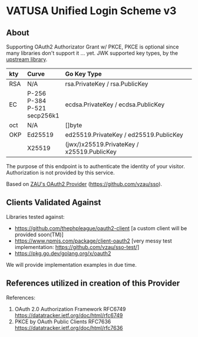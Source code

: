 # VATUSA Unified Login Scheme v3

## About
Supporting OAuth2 Authorizator Grant w/ PKCE, PKCE is optional since many libraries don't support it ... yet. JWK supported key types, by the [upstream library](https://github.com/lestrrat-go/jwx).

| kty | Curve                   | Go Key Type                                   |
|:----|:------------------------|:----------------------------------------------|
| RSA | N/A                     | rsa.PrivateKey / rsa.PublicKey                |
| EC  | P-256<br>P-384<br>P-521<br>secp256k1     | ecdsa.PrivateKey / ecdsa.PublicKey            |
| oct | N/A                     | []byte                                        |
| OKP | Ed25519                 | ed25519.PrivateKey / ed25519.PublicKey        |
|     | X25519                  | (jwx/)x25519.PrivateKey / x25519.PublicKey    |

The purpose of this endpoint is to authenticate the identity of your visitor. Authorization is not provided by this service.

Based on [ZAU's OAuth2 Provider](https://github.com/vzau/sso) (https://github.com/vzau/sso).

## Clients Validated Against

Libraries tested against:
- https://github.com/thephpleague/oauth2-client [a custom client will be provided soon(TM)]
- https://www.npmjs.com/package/client-oauth2 [very messy test implementation: https://github.com/vzau/sso-test/]
- https://pkg.go.dev/golang.org/x/oauth2

We will provide implementation examples in due time.

## References utilized in creation of this Provider

References:
1. OAuth 2.0 Authorization Framework RFC6749 https://datatracker.ietf.org/doc/html/rfc6749
2. PKCE by OAuth Public Clients RFC7636 https://datatracker.ietf.org/doc/html/rfc7636